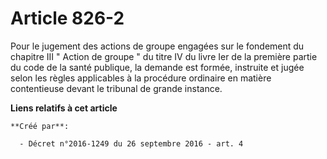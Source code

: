 # Article 826-2

Pour le jugement des actions de groupe engagées sur le fondement du chapitre III " Action de groupe " du titre IV du livre
Ier de la première partie du code de la santé publique, la demande est formée, instruite et jugée selon les règles
applicables à la procédure ordinaire en matière contentieuse devant le tribunal de grande instance.

**Liens relatifs à cet article**

	**Créé par**:

	  - Décret n°2016-1249 du 26 septembre 2016 - art. 4
